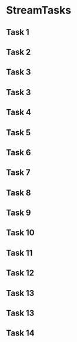 # StreamTasks

## Task 1
## Task 2
## Task 3
## Task 3
## Task 4
## Task 5
## Task 6
## Task 7
## Task 8
## Task 9
## Task 10
## Task 11
## Task 12
## Task 13
## Task 13
## Task 14
